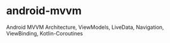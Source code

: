 # android-mvvm

Android MVVM Architecture, ViewModels, LiveData, Navigation, ViewBinding, Kotlin-Coroutines